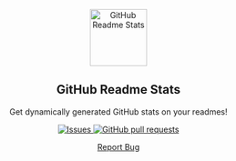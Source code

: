 <p align="center">
 <img width="100px" src="https://res.cloudinary.com/anuraghazra/image/upload/v1594908242/logo_ccswme.svg" align="center" alt="GitHub Readme Stats" />
 <h2 align="center">GitHub Readme Stats</h2>
 <p align="center">Get dynamically generated GitHub stats on your readmes!</p>
</p>

   <p align="center">
    <a href="https://github.com/KlavyedeParmaklar/intranet/issues">
      <img alt="Issues" src="https://img.shields.io/github/issues/KlavyedeParmaklar/intranet?color=red" />
    </a>
    <a href="https://github.com/KlavyedeParmaklar/intranet/pulls">
      <img alt="GitHub pull requests" src="https://img.shields.io/github/issues-pr/KlavyedeParmaklar/intranet?color=0088ff" />
    </a>
  </p>
  <p align="center">
    <a href="https://github.com/KlavyedeParmaklar/intranet/issues/new/choose">Report Bug</a>
  </p>

<!-- [![Top Langs](https://github-readme-stats.vercel.app/api/top-langs/?username=KlavyedeParmaklar&layout=compact)](https://github.com/anuraghazra/github-readme-stats) -->
